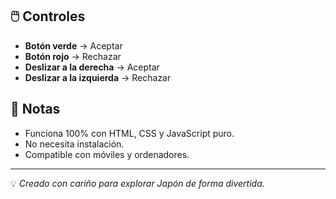 
## 🖱️ Controles
- **Botón verde** → Aceptar
- **Botón rojo** → Rechazar
- **Deslizar a la derecha** → Aceptar
- **Deslizar a la izquierda** → Rechazar

## 📌 Notas
- Funciona 100% con HTML, CSS y JavaScript puro.
- No necesita instalación.
- Compatible con móviles y ordenadores.

---
💡 *Creado con cariño para explorar Japón de forma divertida.*

